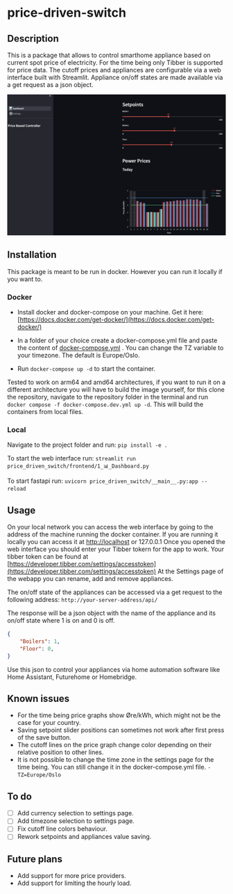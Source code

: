 # price-driven-switch

## Description

This is a package that allows to control smarthome appliance based on current spot price of electricity. For the time being only Tibber is supported for price data.
The cutoff prices and appliances are configurable via a web interface built with Streamlit.
Appliance on/off states are made available via a get request as a json object.

![Webapp Screenshot](docs/Screenshot%20Webapp.png)

## Installation

This package is meant to be run in docker. However you can run it locally if you want to.

### Docker

* Install docker and docker-compose on your machine. Get it here: [https://docs.docker.com/get-docker/](https://docs.docker.com/get-docker/)

* In a folder of your choice create a docker-compose.yml file and paste the content of [docker-compose.yml](https://github.com/pavelapekhtin/price-driven-switch/blob/main/docker-compose.yml)
. You can change the TZ variable to your timezone. The default is Europe/Oslo.

* Run ```docker-compose up -d``` to start the container.

Tested to work on arm64 and amd64 architectures, if you want to run it on a different architecture you will have to build the image yourself, for this clone the repository, navigate to the repository folder in the terminal and run ```docker compose -f docker-compose.dev.yml up -d```. This will build the containers from local files.

### Local

Navigate to the project folder and run:
```pip install -e .```

To start the web interface run:
```streamlit run price_driven_switch/frontend/1_📊_Dashboard.py```

To start fastapi run:
```uvicorn price_driven_switch/__main__.py:app --reload```

## Usage

On your local network you can access the web interface by going to the address of the machine running the docker container.
If you are running it locally you can access it at [http://localhost](http://localhost) or 127.0.0.1
Once you opened the web interface you should enter your Tibber tokern for the app to work.
Your tibber token can be found at [https://developer.tibber.com/settings/accesstoken](https://developer.tibber.com/settings/accesstoken)
At the Settings page of the webapp you can rename, add and remove appliances.

The on/off state of the appliances can be accessed via a get request to the following address:
```http://your-server-address/api/```

The response will be a json object with the name of the appliance and its on/off state where 1 is on and 0 is off.

```json
{
    "Boilers": 1,
    "Floor": 0,
}
```

Use this json to control your appliances via home automation software like Home Assistant, Futurehome or Homebridge.

## Known issues

- For the time being price graphs show Øre/kWh, which might not be the case for your country.
- Saving setpoint slider positions can sometimes not work after first press of the save button.
- The cutoff lines on the price graph change color depending on their relative position to other lines.
- It is not possible to change the time zone in the settings page for the time being. You can still change it in the docker-compose.yml file. ```- TZ=Europe/Oslo```

## To do

- [ ] Add currency selection to settings page.
- [ ] Add timezone selection to settings page.
- [ ] Fix cutoff line colors behaviour.
- [ ] Rework setpoints and appliances value saving.

## Future plans

- Add support for more price providers.
- Add support for limiting the hourly load.
